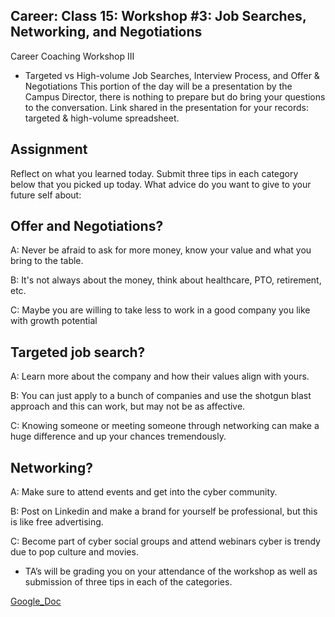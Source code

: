 ## Career: Class 15: Workshop #3: Job Searches, Networking, and Negotiations

Career Coaching Workshop III

- Targeted vs High-volume Job Searches, Interview Process, and Offer & Negotiations
This portion of the day will be a presentation by the Campus Director, there is nothing to prepare but do bring your questions to the conversation. Link shared in the presentation for your records: targeted & high-volume spreadsheet.

## Assignment

Reflect on what you learned today. Submit three tips in each category below that you picked up today. What advice do you want to give to your future self about:

## Offer and Negotiations?
A: Never be afraid to ask for more money, know your value and what you bring to the table.

B: It's not always about the money, think about healthcare, PTO, retirement, etc.

C: Maybe you are willing to take less to work in a good company you like with growth potential

## Targeted job search?
A: Learn more about the company and how their values align with yours.

B: You can just apply to a bunch of companies and use the shotgun blast approach and this can work, but may not be as affective.

C: Knowing someone or meeting someone through networking can make a huge difference and up your chances tremendously.

## Networking?
A: Make sure to attend events and get into the cyber community.

B: Post on Linkedin and make a brand for yourself be professional, but this is like free advertising.

C: Become part of cyber social groups and attend webinars cyber is trendy due to pop culture and movies.

- TA’s will be grading you on your attendance of the workshop as well as submission of three tips in each of the categories.

[Google_Doc](https://docs.google.com/spreadsheets/d/1-7-cnBGMX49M5i-uR-CpdcrfGswj0R1N/edit?usp=sharing&ouid=113123986971004980907&rtpof=true&sd=true)
